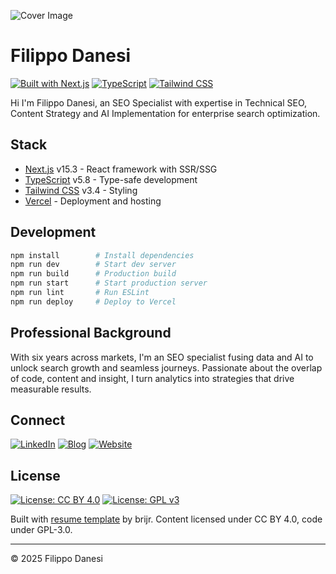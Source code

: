 ![Cover Image](https://github.com/filippodanesi/filippodanesi.com/blob/main/public/326shots_so.png)

# Filippo Danesi

[![Built with Next.js](https://img.shields.io/badge/Built%20with-Next.js-171717.svg?style=for-the-badge&logo=next.js&logoColor=F2F1EC)](https://nextjs.org)
[![TypeScript](https://img.shields.io/badge/TypeScript-171717?style=for-the-badge&logo=typescript&logoColor=F2F1EC)](https://www.typescriptlang.org/)
[![Tailwind CSS](https://img.shields.io/badge/Tailwind_CSS-171717?style=for-the-badge&logo=tailwind-css&logoColor=F2F1EC)](https://tailwindcss.com/)

Hi I'm Filippo Danesi, an SEO Specialist with expertise in Technical SEO, Content Strategy and AI Implementation for enterprise search optimization.

## Stack

- [Next.js](https://nextjs.org) v15.3 - React framework with SSR/SSG
- [TypeScript](https://www.typescriptlang.org/) v5.8 - Type-safe development 
- [Tailwind CSS](https://tailwindcss.com/) v3.4 - Styling
- [Vercel](https://vercel.com) - Deployment and hosting

## Development

```bash
npm install        # Install dependencies
npm run dev        # Start dev server
npm run build      # Production build
npm run start      # Start production server
npm run lint       # Run ESLint
npm run deploy     # Deploy to Vercel
```

## Professional Background

With six years across markets, I'm an SEO specialist fusing data and AI to unlock search growth and seamless journeys. Passionate about the overlap of code, content and insight, I turn analytics into strategies that drive measurable results.

## Connect

[![LinkedIn](https://img.shields.io/badge/LinkedIn-171717?style=for-the-badge&logo=linkedin&logoColor=F2F1EC)](https://www.linkedin.com/in/filippodanesi/)
[![Blog](https://img.shields.io/badge/Blog-171717?style=for-the-badge&logo=blogger&logoColor=F2F1EC)](https://www.serp-secrets.com)
[![Website](https://img.shields.io/badge/Website-171717?style=for-the-badge&logo=google-chrome&logoColor=F2F1EC)](https://www.filippodanesi.com/contact)

## License

[![License: CC BY 4.0](https://img.shields.io/badge/License-CC_BY_4.0-171717?style=for-the-badge&logoColor=F2F1EC)](https://creativecommons.org/licenses/by/4.0/)
[![License: GPL v3](https://img.shields.io/badge/License-GPLv3-171717?style=for-the-badge&logoColor=F2F1EC)](https://www.gnu.org/licenses/gpl-3.0)

Built with [resume template](https://github.com/brijr/resume) by brijr. Content licensed under CC BY 4.0, code under GPL-3.0.

---

© 2025 Filippo Danesi
